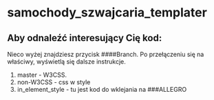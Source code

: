 # samochody_szwajcaria_templater

## Aby odnaleźć interesujący Cię kod:

Nieco wyżej znajdziesz przycisk ####Branch.
Po przełączeniu się na właściwy, wyświetlą się dalsze instrukcje.

1. master - W3CSS.
2. non-W3CSS - css w style
3. in_element_style - tu jest kod do wklejania na ###ALLEGRO
